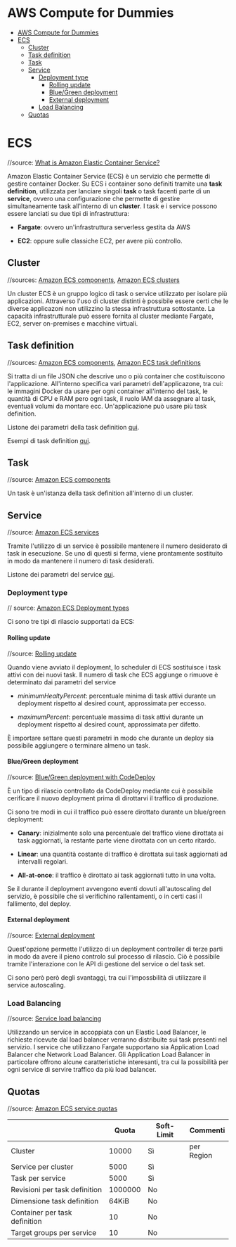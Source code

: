 # AWS Compute for Dummies

- [AWS Compute for Dummies](#aws-compute-for-dummies)
- [ECS](#ecs)
  - [Cluster](#cluster)
  - [Task definition](#task-definition)
  - [Task](#task)
  - [Service](#service)
    - [Deployment type](#deployment-type)
      - [Rolling update](#rolling-update)
      - [Blue/Green deployment](#bluegreen-deployment)
      - [External deployment](#external-deployment)
    - [Load Balancing](#load-balancing)
  - [Quotas](#quotas)
# ECS

//source: [What is Amazon Elastic Container Service?](https://docs.aws.amazon.com/AmazonECS/latest/developerguide/Welcome.html)

Amazon Elastic Container Service (ECS) è un servizio che permette di gestire container Docker. Su ECS i container sono definiti tramite una **task definition**, utilizzata per lanciare singoli **task** o task facenti parte di un **service**, ovvero una configurazione che permette di gestire simultaneamente task all'interno di un **cluster**. 
I task e i service possono essere lanciati su due tipi di infrastruttura:

- **Fargate**: ovvero un'infrastruttura serverless gestita da AWS

- **EC2**: oppure sulle classiche EC2, per avere più controllo.

## Cluster

//sources: [Amazon ECS components](https://docs.aws.amazon.com/AmazonECS/latest/developerguide/welcome-features.html), [Amazon ECS clusters](https://docs.aws.amazon.com/AmazonECS/latest/userguide/clusters.html)

Un cluster ECS è un gruppo logico di task o service utilizzato per isolare più applicazioni. Attraverso l'uso di cluster distinti è possibile essere certi che le diverse applicazoni non utilizzino la stessa infrastruttura sottostante. La capacità infrastrutturale può essere fornita al cluster mediante Fargate, EC2, server on-premises e macchine virtuali.

## Task definition

//sources: [Amazon ECS components](https://docs.aws.amazon.com/AmazonECS/latest/developerguide/welcome-features.html), [Amazon ECS task definitions](https://docs.aws.amazon.com/AmazonECS/latest/userguide/task_definitions.html)

Si tratta di un file JSON che descrive uno o più container che costituiscono l'applicazione. All'interno specifica vari parametri dell'applicazone, tra cui: le immagini Docker da usare per ogni container all'interno del task, le quantità di CPU e RAM pero ogni task, il ruolo IAM da assegnare al task, eventuali volumi da montare ecc.
Un'applicazione può usare più task definition.

Listone dei parametri della task definition [qui](https://docs.aws.amazon.com/AmazonECS/latest/userguide/task_definition_parameters.html).

Esempi di task definition [qui](https://docs.aws.amazon.com/AmazonECS/latest/userguide/example_task_definitions.html).

## Task

//source: [Amazon ECS components](https://docs.aws.amazon.com/AmazonECS/latest/developerguide/welcome-features.html)

Un task è un'istanza della task definition all'interno di un cluster.

## Service

//source: [Amazon ECS services](https://docs.aws.amazon.com/AmazonECS/latest/userguide/ecs_services.html)

Tramite l'utilizzo di un service è possibile mantenere il numero desiderato di task in esecuzione. Se uno di questi si ferma, viene prontamente sostituito in modo da mantenere il numero di task desiderati.

Listone dei parametri del service [qui](https://docs.aws.amazon.com/AmazonECS/latest/userguide/service_definition_parameters.html).

### Deployment type

// source: [Amazon ECS Deployment types](https://docs.aws.amazon.com/AmazonECS/latest/userguide/deployment-types.html)

Ci sono tre tipi di rilascio supportati da ECS:

#### Rolling update

//source: [Rolling update](https://docs.aws.amazon.com/AmazonECS/latest/userguide/scheduling_tasks.html)

Quando viene avviato il deployment, lo scheduler di ECS sostituisce i task attivi con dei nuovi task. Il numero di task che ECS aggiunge o rimuove è determinato dai parametri del service

- *minimumHealtyPercent*: percentuale minima di task attivi durante un deployment rispetto al desired count, approssimata per eccesso.

- *maximumPercent*: percentuale massima di task attivi durante un deployment rispetto al desired count, approssimata per difetto.

È importare settare questi parametri in modo che durante un deploy sia possibile aggiungere o terminare almeno un task.

#### Blue/Green deployment

//source: [Blue/Green deployment with CodeDeploy](https://docs.aws.amazon.com/AmazonECS/latest/userguide/scheduling_tasks.html)

È un tipo di rilascio controllato da CodeDeploy mediante cui è possibile cerificare il nuovo deployment prima di dirottarvi il traffico di produzione.

Ci sono tre modi in cui il traffico può essere dirottato durante un blue/green deployment:

- **Canary**: inizialmente solo una percentuale del traffico viene dirottata ai task aggiornati, la restante parte viene dirottata con un certo ritardo.

- **Linear**: una quantità costante di traffico è dirottata sui task aggiornati ad intervalli regolari.

- **All-at-once**: il traffico è dirottato ai task aggiornati tutto in una volta.

Se il durante il deployment avvengono eventi dovuti all'autoscaling del servizio, è possibile che si verifichino rallentamenti, o in certi casi il fallimento, del deploy. 

#### External deployment

//source: [External deployment](https://docs.aws.amazon.com/AmazonECS/latest/userguide/scheduling_tasks.html)

Quest'opzione permette l'utilizzo di un deployment controller di terze parti in modo da avere il pieno controlo sul processo di rilascio. Ciò è possibile tramite l'interazione con le API di gestione del service o del task set.

Ci sono però però degli svantaggi, tra cui l'impossbilità di utilizzare il service autoscaling.

### Load Balancing

//source: [Service load balancing](https://docs.aws.amazon.com/AmazonECS/latest/userguide/scheduling_tasks.html)

Utilizzando un service in accoppiata con un Elastic Load Balancer, le richieste ricevute dal load balancer verranno distribuite sui task presenti nel servizio. I service che utilizzano Fargate supportano sia Application Load Balancer che Network Load Balancer.
Gli Application Load Balancer in particolare offrono alcune caratteristiche interesanti, tra cui la possibilità per ogni service di servire traffico da più load balancer.

## Quotas

//source: [Amazon ECS service quotas](https://docs.aws.amazon.com/AmazonECS/latest/userguide/service-quotas.html)

|                               | Quota   | Soft-Limit | Commenti   |
| ----------------------------- | ------- | ---------- | ---------- |
| Cluster                       | 10000   | Sì         | per Region |
| Service per cluster           | 5000    | Sì         |            |
| Task per service              | 5000    | Sì         |            |
| Revisioni per task definition | 1000000 | No         |            |
| Dimensione task definition    | 64KiB   | No         |            |
| Container per task definition | 10      | No         |            |
| Target groups per service     | 10      | No         |            |
